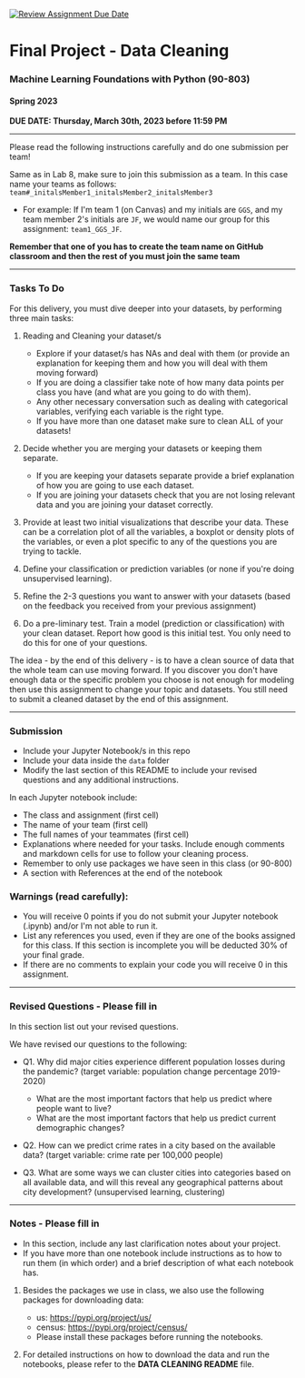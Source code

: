 [![Review Assignment Due Date](https://classroom.github.com/assets/deadline-readme-button-8d59dc4de5201274e310e4c54b9627a8934c3b88527886e3b421487c677d23eb.svg)](https://classroom.github.com/a/Hf055y1F)
# Final Project - Data Cleaning
### Machine Learning Foundations with Python (90-803)
#### Spring 2023


**DUE DATE: Thursday, March 30th, 2023 before 11:59 PM**


---

Please read the following instructions carefully and do one submission per team!

Same as in Lab 8, make sure to join this submission as a team. In this case name your teams as follows: `team#_initalsMember1_initalsMember2_initalsMember3`

- For example: If I'm team 1 (on Canvas) and my initials are `GGS`, and my team member 2's initials are `JF`, we would name our group for this assignment: `team1_GGS_JF`.

**Remember that one of you has to create the team name on GitHub classroom and then the rest of you must join the same team**

---

### Tasks To Do

For this delivery, you must dive deeper into your datasets, by performing three main tasks:

1. Reading and Cleaning your dataset/s 

	- Explore if your dataset/s has NAs and deal with them (or provide an explanation for keeping them and how you will deal with them moving forward)
	- If you are doing a classifier take note of how many data points per class you have (and what are you going to do with them).
	- Any other necessary conversation such as dealing with categorical variables, verifying each variable is the right type.
	-  If you have more than one dataset make sure to clean ALL of your datasets!

2. Decide whether you are merging your datasets or keeping them separate.
	- If you are keeping your datasets separate provide a brief explanation of how you are going to use each dataset.
	- If you are joining your datasets check that you are not losing relevant data and you are joining your dataset correctly.

3. Provide at least two initial visualizations that describe your data. These can be a correlation plot of all the variables, a boxplot or density plots of the variables, or even a plot specific to any of the questions you are trying to tackle.

4. Define your classification or prediction variables (or none if you're doing unsupervised learning). 

5. Refine the 2-3 questions you want to answer with your datasets (based on the feedback you received from your previous assignment)

6. Do a pre-liminary test. Train a model (prediction or classification) with your clean dataset. Report how good is this initial test. You only need to do this for one of your questions.



The idea - by the end of this delivery - is to have a clean source of data that the whole team can use moving forward. If you discover you don't have enough data or the specific problem you choose is not enough for modeling then use this assignment to change your topic and datasets. You still need to submit a cleaned dataset by the end of this assignment.

---

### Submission

- Include your Jupyter Notebook/s in this repo
- Include your data inside the `data` folder
- Modify the last section of this README to include your revised questions and any additional instructions.

In each Jupyter notebook include:

- The class and assignment (first cell)
- The name of your team (first cell)
- The full names of your teammates (first cell)
- Explanations where needed for your tasks. Include enough comments and markdown cells for use to follow your cleaning process.
- Remember to only use packages we have seen in this class (or 90-800)
- A section with References at the end of the notebook


### Warnings (read carefully):

- You will receive 0 points if you do not submit your Jupyter notebook (.ipynb) and/or I'm not able to run it.
- List any references you used, even if they are one of the books assigned for this class. If this section is incomplete you will be deducted 30% of your final grade.
- If there are no comments to explain your code you will receive 0 in this assignment.

---

### Revised Questions - Please fill in
In this section list out your revised questions.

We have revised our questions to the following:

- Q1. Why did major cities experience different population losses during the pandemic? (target variable: population change percentage 2019-2020)
	- What are the most important factors that help us predict where people want to live?
	- What are the most important factors that help us predict current demographic changes?

- Q2. How can we predict crime rates in a city based on the available data? (target variable: crime rate per 100,000 people)

- Q3. What are some ways we can cluster cities into categories based on all available data, and will this reveal any geographical patterns about city development? (unsupervised learning, clustering)

---

### Notes - Please fill in

- In this section, include any last clarification notes about your project.
- If you have more than one notebook include instructions as to how to run them (in which order) and a brief description of what each notebook has.

1. Besides the packages we use in class, we also use the following packages for downloading data:
	- us: https://pypi.org/project/us/
	- census: https://pypi.org/project/census/
	- Please install these packages before running the notebooks.

2. For detailed instructions on how to download the data and run the notebooks, please refer to the **DATA CLEANING README** file.





